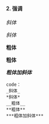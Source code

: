 #### 2. 强调

_斜体_


*斜体*


__粗体__


**粗体**


***粗体加斜体***


```
code：
_斜体_
*斜体*
__粗体__
**粗体**
***粗体加斜体***
```